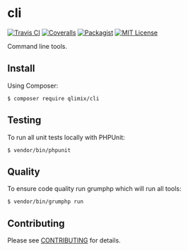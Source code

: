 # cli

[![Travis CI](https://api.travis-ci.org/qlimix/cli.svg?branch=master)](https://travis-ci.org/qlimix/cli)
[![Coveralls](https://img.shields.io/coveralls/github/qlimix/cli.svg)](https://coveralls.io/github/qlimix/cli)
[![Packagist](https://img.shields.io/packagist/v/qlimix/cli.svg)](https://packagist.org/packages/qlimix/cli)
[![MIT License](https://img.shields.io/badge/license-MIT-brightgreen.svg)](https://github.com/qlimix/cli/blob/master/LICENSE)

Command line tools.

## Install

Using Composer:

~~~
$ composer require qlimix/cli
~~~

## Testing
To run all unit tests locally with PHPUnit:

~~~
$ vendor/bin/phpunit
~~~

## Quality
To ensure code quality run grumphp which will run all tools:

~~~
$ vendor/bin/grumphp run
~~~

## Contributing

Please see [CONTRIBUTING](CONTRIBUTING.md) for details.
